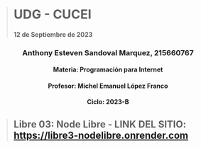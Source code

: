 > # UDG - CUCEI 
> #### 12 de Septiembre de 2023
### <p align="center"> Anthony Esteven Sandoval Marquez, 215660767</p>
#### <p align="center"> Materia: Programación para Internet </p>
#### <p align="center"> Profesor: Michel Emanuel López Franco </p>
#### <p align="center"> Ciclo: 2023-B </p>

> ## Libre 03: Node Libre - LINK DEL SITIO: https://libre3-nodelibre.onrender.com
